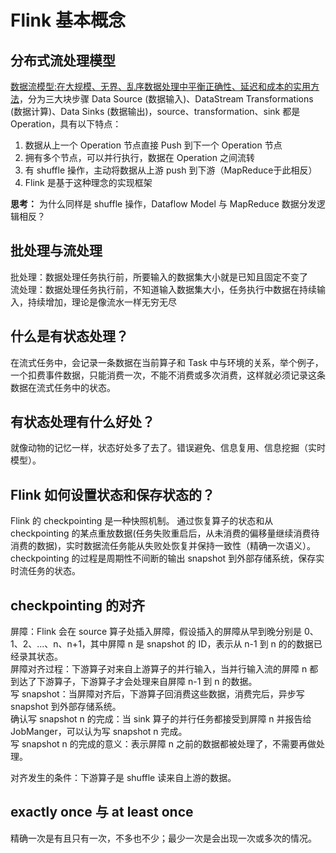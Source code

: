 # Flink 基本概念

## 分布式流处理模型
[数据流模型:在大规模、无界、乱序数据处理中平衡正确性、延迟和成本的实用方法](https://static.googleusercontent.com/media/research.google.com/en//pubs/archive/43864.pdf)，<wbr>
分为三大块步骤 Data Source (数据输入)、DataStream Transformations (数据计算)、Data Sinks (数据输出)，source、transformation、sink
都是 Operation，具有以下特点：
1. 数据从上一个 Operation 节点直接 Push 到下一个 Operation 节点
2. 拥有多个节点，可以并行执行，数据在 Operation 之间流转
3. 有 shuffle 操作，主动将数据从上游 push 到下游（MapReduce于此相反）
4. Flink 是基于这种理念的实现框架   

**思考：** 为什么同样是 shuffle 操作，Dataflow Model 与 MapReduce 数据分发逻辑相反？

## 批处理与流处理
批处理：数据处理任务执行前，所要输入的数据集大小就是已知且固定不变了  
流处理：数据处理任务执行前，不知道输入数据集大小，任务执行中数据在持续输入，持续增加，理论是像流水一样无穷无尽

## 什么是有状态处理？
在流式任务中，会记录一条数据在当前算子和 Task 中与环境的关系，举个例子，一个扣费事件数据，只能消费一次，不能不消费或多次消费，这样就必须记录这条<wbr>
数据在流式任务中的状态。

## 有状态处理有什么好处？
就像动物的记忆一样，状态好处多了去了。错误避免、信息复用、信息挖掘（实时模型）。

## Flink 如何设置状态和保存状态的？
Flink 的 checkpointing 是一种快照机制。
通过恢复算子的状态和从 checkpointing 的某点重放数据(任务失败重启后，从未消费的偏移量继续消费待消费的数据)，实时数据流任务能从失败处恢复并保持一致性（精确一次语义）。<wbr>
checkpointing 的过程是周期性不间断的输出 snapshot 到外部存储系统，保存实时流任务的状态。

## checkpointing 的对齐
屏障：Flink 会在 source 算子处插入屏障，假设插入的屏障从早到晚分别是 0、1、2、...、n、n+1，其中屏障 n 是 snapshot 的 ID，表示从 n-1 到 n <wbr>
的的数据已经录其状态。<br>
屏障对齐过程：下游算子对来自上游算子的并行输入，当并行输入流的屏障 n 都到达了下游算子，下游算子才会处理来自屏障 n-1 到 n 的数据。<br>
写 snapshot：当屏障对齐后，下游算子回消费这些数据，消费完后，异步写 snapshot 到外部存储系统。<br>
确认写 snapshot n 的完成：当 sink 算子的并行任务都接受到屏障 n 并报告给 JobManger，可以认为写 snapshot n 完成。<br>
写 snapshot n 的完成的意义：表示屏障 n 之前的数据都被处理了，不需要再做处理。

对齐发生的条件：下游算子是 shuffle 读来自上游的数据。

## exactly once 与 at least once
精确一次是有且只有一次，不多也不少；最少一次是会出现一次或多次的情况。